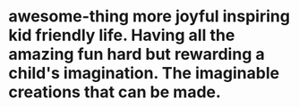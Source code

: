# awesome-thing more joyful inspiring kid friendly life. Having all the amazing fun hard but rewarding a child's imagination. The imaginable creations that can be made. 
